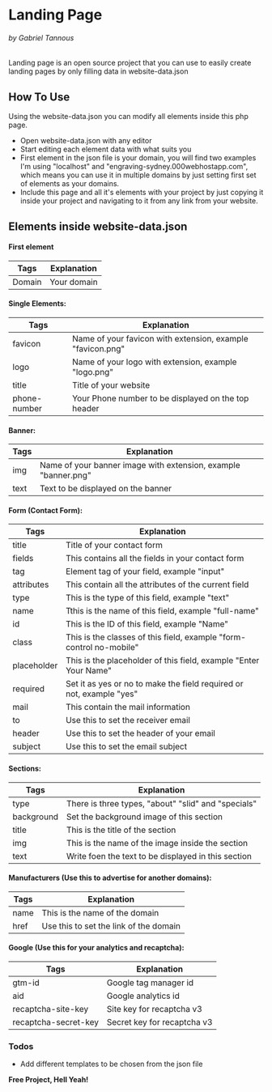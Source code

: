 # Landing Page
###### by Gabriel Tannous

Landing page is an open source project that you can use to easily create landing pages by only filling data in website-data.json

## How To Use

Using the website-data.json you can modify all elements inside this php page.

* Open website-data.json with any editor
* Start editing each element data with what suits you
* First element in the json file is your domain, you will find two examples I'm using "localhost" and "engraving-sydney.000webhostapp.com", which means you can use it in multiple domains by just setting first set of elements as your domains.
* Include this page and all it's elements with your project by just copying it inside your project and navigating to it from any link from your website.

## Elements inside website-data.json
#### First element
| Tags | Explanation |
| ------ | ------ |
| Domain | Your domain |

#### Single Elements:
| Tags | Explanation |
| ------ | ------ |
| favicon | Name of your favicon with extension, example "favicon.png" |
| logo | Name of your logo with extension, example "logo.png" |
| title | Title of your website |
| phone-number | Your Phone number to be displayed on the top header |

#### Banner:
| Tags | Explanation |
| ------ | ------ |
| img | Name of your banner image with extension, example "banner.png" |
| text | Text to be displayed on the banner |

#### Form (Contact Form):
| Tags | Explanation |
| ------ | ------ |
| title | Title of your contact form |
| fields | This contains all the fields in your contact form |
| tag | Element tag of your field, example "input" |
| attributes | This contain all the attributes of the current field |
| type | This is the type of this field, example "text" |
| name | Tthis is the name of this field, example "full-name" |
| id | This is the ID of this field, example "Name" |
| class | This is the classes of this field, example "form-control no-mobile" |
| placeholder | This is the placeholder of this field, example "Enter Your Name"|
| required | Set it as yes or no to make the field required or not, example "yes" |
| mail | This contain the mail information |
| to | Use this to set the receiver email |
| header | Use this to set the header of your email |
| subject | Use this to set the email subject |

#### Sections:
| Tags | Explanation |
| ------ | ------ |
| type | There is three types, "about" "slid" and "specials" |
| background | Set the background image of this section |
| title | This is the title of the section |
| img | This is the name of the image inside the section |
| text | Write foen the text to be displayed in this section |

#### Manufacturers (Use this to advertise for another domains):
| Tags | Explanation |
| ------ | ------ |
| name | This is the name of the domain |
| href | Use this to set the link of the domain |

#### Google (Use this for your analytics and recaptcha):
| Tags | Explanation |
| ------ | ------ |
| gtm-id | Google tag manager id |
| aid | Google analytics id |
| recaptcha-site-key | Site key for recaptcha v3 |
| recaptcha-secret-key | Secret key for recaptcha v3 |

### Todos

 - Add different templates to be chosen from the json file


**Free Project, Hell Yeah!**